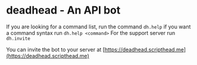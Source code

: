# deadhead - An API bot
If you are looking for a command list, run the command ``dh.help`` if you want a command syntax run ``dh.help <command>`` For the support server run ``dh.invite``

You can invite the bot to your server at [https://deadhead.scripthead.me](https://deadhead.scripthead.me)